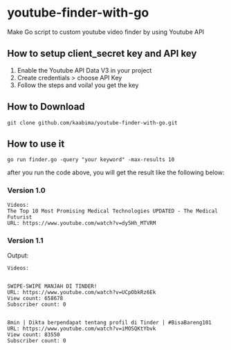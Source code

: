 # youtube-finder-with-go
Make Go script to custom youtube video finder by using Youtube API

## How to setup client_secret key and API key
1. Enable the Youtube API Data V3 in your project
2. Create credentials > choose API Key
3. Follow the steps and voila! you get the key

## How to Download
```
git clone github.com/kaabima/youtube-finder-with-go.git
```

## How to use it
```
go run finder.go -query "your keyword" -max-results 10
```

after you run the code above, you will get the result like the following below:

### Version 1.0

```
Videos:
The Top 10 Most Promising Medical Technologies UPDATED - The Medical Futurist
URL: https://www.youtube.com/watch?v=dy5Hh_MTVRM
```

### Version 1.1

Output:
```
Videos:


SWIPE-SWIPE MANJAH DI TINDER!
URL: https://www.youtube.com/watch?v=UCpObkRz6Ek
View count: 658678
Subscriber count: 0


8min | Dikta berpendapat tentang profil di Tinder | #BisaBareng101
URL: https://www.youtube.com/watch?v=iMOSQKtYbvk
View count: 83550
Subscriber count: 0
```